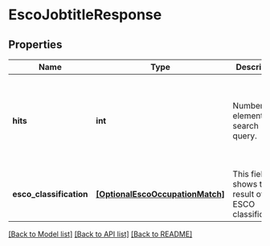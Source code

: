 # EscoJobtitleResponse


## Properties
Name | Type | Description | Notes
------------ | ------------- | ------------- | -------------
**hits** | **int** | Number of elements in a search query. | [optional]  if omitted the server will use the default value of 0
**esco_classification** | [**[OptionalEscoOccupationMatch]**](OptionalEscoOccupationMatch.md) | This field shows the result of the ESCO classification. | [optional] 

[[Back to Model list]](../README.md#documentation-for-models) [[Back to API list]](../README.md#documentation-for-api-endpoints) [[Back to README]](../README.md)


